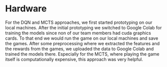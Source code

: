 # Hardware

For the DQN and MCTS approaches, we first started prototyping on our local machines. After the initial prototyping we switched to Google Colab for training the models since non of our team members had cuda graphics cards. To that end we would run the game on our local machines and save the games. After some preprocessing where we extracted the features and the rewards from the games, we uploaded the data to Google Colab and trained the models there. Especially for the MCTS, where playing the game itself is computationally expensive, this approach was very helpful.